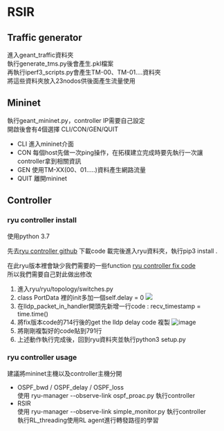 # RSIR
## Traffic generator

進入geant_traffic資料夾  
執行generate_tms.py後會產生.pkl檔案  
再執行iperf3_scripts.py會產生TM-00、TM-01....資料夾  
將這些資料夾放入23nodos供後面產生流量使用


## Mininet

執行geant_mininet.py，controller IP需要自己設定  
開啟後會有4個選擇 CLI/CON/GEN/QUIT
* CLI
進入mininet介面
* CON
每個host先做一次ping操作，在拓樸建立完成時要先執行一次讓controller拿到相關資訊
* GEN
使用TM-XX(00、01.....)資料產生網路流量
* QUIT
離開mininet

## Controller

### ryu controller install

使用python 3.7

先去[ryu controller github](https://github.com/faucetsdn/ryu) 下載code
載完後進入ryu資料夾，執行pip3 install .

在此ryu版本裡會缺少我們需要的一些function  [ryu controller fix code](https://github.com/muzixing/ryu/blob/master/ryu/topology/switches.py)  
所以我們需要自己對此做出修改

1. 進入ryu/ryu/topology/switches.py
2. class PortData 裡的init多加一個self.delay = 0
![](https://i.imgur.com/E9RPmRz.png)
3. 在lldp_packet_in_handler開頭先新增一行code : recv_timestamp = time.time()
4. 將fix版本code的714行後的get the lldp delay code 複製
![image](https://user-images.githubusercontent.com/69691891/145552471-a11fbc18-a494-4e34-982c-6e88a861a27a.png)
5. 將剛剛複製好的code貼到791行
6. 上述動作執行完成後，回到ryu資料夾並執行python3 setup.py

### ryu controller usage

建議將mininet主機以及controller主機分開

* OSPF_bwd / OSPF_delay / OSPF_loss  
使用 ryu-manager --observe-link ospf_proac.py 執行controller
* RSIR  
使用 ryu-manager --observe-link simple_monitor.py 執行controller  
執行RL_threading使用RL agent進行轉發路徑的學習




